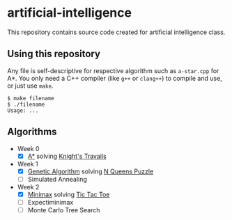 # artificial-intelligence

This repository contains source code created for artificial intelligence class.

## Using this repository

Any file is self-descriptive for respective algorithm such as `a-star.cpp` for A*.
You only need a C++ compiler (like `g++` or `clang++`) to compile and use, or just use `make`.

```
$ make filename
$ ./filename
Usage: ...
```

## Algorithms

* Week 0
    - [X] [A*](a-star.cpp) solving [Knight's Travails](https://en.wikipedia.org/wiki/Knight%27s_tour)
* Week 1
    - [X] [Genetic Algorithm](genetic-algorithm.cpp) solving [N Queens Puzzle](https://en.wikipedia.org/wiki/Eight_queens_puzzle)
    - [ ] Simulated Annealing
* Week 2
    - [X] [Minimax](minimax.cpp) solving [Tic Tac Toe](https://en.wikipedia.org/wiki/Tic-tac-toe)
    - [ ] Expectiminimax
    - [ ] Monte Carlo Tree Search
